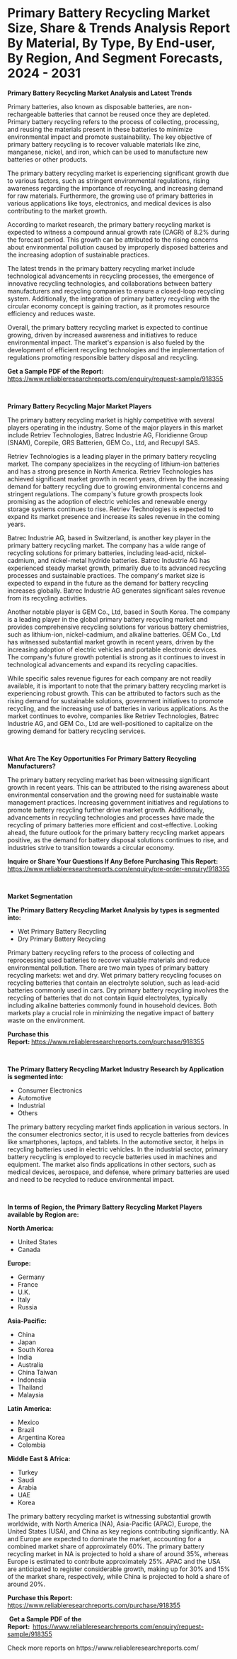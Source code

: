 <p><h1>Primary Battery Recycling Market Size, Share & Trends Analysis Report By Material, By Type, By End-user, By Region, And Segment Forecasts, 2024 - 2031</h1></p><p><strong>Primary Battery Recycling Market Analysis and Latest Trends</strong></p>
<p><p>Primary batteries, also known as disposable batteries, are non-rechargeable batteries that cannot be reused once they are depleted. Primary battery recycling refers to the process of collecting, processing, and reusing the materials present in these batteries to minimize environmental impact and promote sustainability. The key objective of primary battery recycling is to recover valuable materials like zinc, manganese, nickel, and iron, which can be used to manufacture new batteries or other products.</p><p>The primary battery recycling market is experiencing significant growth due to various factors, such as stringent environmental regulations, rising awareness regarding the importance of recycling, and increasing demand for raw materials. Furthermore, the growing use of primary batteries in various applications like toys, electronics, and medical devices is also contributing to the market growth.</p><p>According to market research, the primary battery recycling market is expected to witness a compound annual growth rate (CAGR) of 8.2% during the forecast period. This growth can be attributed to the rising concerns about environmental pollution caused by improperly disposed batteries and the increasing adoption of sustainable practices.</p><p>The latest trends in the primary battery recycling market include technological advancements in recycling processes, the emergence of innovative recycling technologies, and collaborations between battery manufacturers and recycling companies to ensure a closed-loop recycling system. Additionally, the integration of primary battery recycling with the circular economy concept is gaining traction, as it promotes resource efficiency and reduces waste.</p><p>Overall, the primary battery recycling market is expected to continue growing, driven by increased awareness and initiatives to reduce environmental impact. The market's expansion is also fueled by the development of efficient recycling technologies and the implementation of regulations promoting responsible battery disposal and recycling.</p></p>
<p><strong>Get a Sample PDF of the Report:&nbsp;</strong> <a href="https://www.reliableresearchreports.com/enquiry/request-sample/918355">https://www.reliableresearchreports.com/enquiry/request-sample/918355</a></p>
<p>&nbsp;</p>
<p><strong>Primary Battery Recycling Major Market Players</strong></p>
<p><p>The primary battery recycling market is highly competitive with several players operating in the industry. Some of the major players in this market include Retriev Technologies, Batrec Industrie AG, Floridienne Group (SNAM), Corepile, GRS Batterien, GEM Co., Ltd, and Recupyl SAS.</p><p>Retriev Technologies is a leading player in the primary battery recycling market. The company specializes in the recycling of lithium-ion batteries and has a strong presence in North America. Retriev Technologies has achieved significant market growth in recent years, driven by the increasing demand for battery recycling due to growing environmental concerns and stringent regulations. The company's future growth prospects look promising as the adoption of electric vehicles and renewable energy storage systems continues to rise. Retriev Technologies is expected to expand its market presence and increase its sales revenue in the coming years.</p><p>Batrec Industrie AG, based in Switzerland, is another key player in the primary battery recycling market. The company has a wide range of recycling solutions for primary batteries, including lead-acid, nickel-cadmium, and nickel-metal hydride batteries. Batrec Industrie AG has experienced steady market growth, primarily due to its advanced recycling processes and sustainable practices. The company's market size is expected to expand in the future as the demand for battery recycling increases globally. Batrec Industrie AG generates significant sales revenue from its recycling activities.</p><p>Another notable player is GEM Co., Ltd, based in South Korea. The company is a leading player in the global primary battery recycling market and provides comprehensive recycling solutions for various battery chemistries, such as lithium-ion, nickel-cadmium, and alkaline batteries. GEM Co., Ltd has witnessed substantial market growth in recent years, driven by the increasing adoption of electric vehicles and portable electronic devices. The company's future growth potential is strong as it continues to invest in technological advancements and expand its recycling capacities.</p><p>While specific sales revenue figures for each company are not readily available, it is important to note that the primary battery recycling market is experiencing robust growth. This can be attributed to factors such as the rising demand for sustainable solutions, government initiatives to promote recycling, and the increasing use of batteries in various applications. As the market continues to evolve, companies like Retriev Technologies, Batrec Industrie AG, and GEM Co., Ltd are well-positioned to capitalize on the growing demand for battery recycling services.</p></p>
<p>&nbsp;</p>
<p><strong>What Are The Key Opportunities For Primary Battery Recycling Manufacturers?</strong></p>
<p><p>The primary battery recycling market has been witnessing significant growth in recent years. This can be attributed to the rising awareness about environmental conservation and the growing need for sustainable waste management practices. Increasing government initiatives and regulations to promote battery recycling further drive market growth. Additionally, advancements in recycling technologies and processes have made the recycling of primary batteries more efficient and cost-effective. Looking ahead, the future outlook for the primary battery recycling market appears positive, as the demand for battery disposal solutions continues to rise, and industries strive to transition towards a circular economy.</p></p>
<p><strong>Inquire or Share Your Questions If Any Before Purchasing This Report:</strong> <a href="https://www.reliableresearchreports.com/enquiry/pre-order-enquiry/918355">https://www.reliableresearchreports.com/enquiry/pre-order-enquiry/918355</a></p>
<p>&nbsp;</p>
<p><strong>Market Segmentation</strong></p>
<p><strong>The Primary Battery Recycling Market Analysis by types is segmented into:</strong></p>
<p><ul><li>Wet Primary Battery Recycling</li><li>Dry Primary Battery Recycling</li></ul></p>
<p><p>Primary battery recycling refers to the process of collecting and reprocessing used batteries to recover valuable materials and reduce environmental pollution. There are two main types of primary battery recycling markets: wet and dry. Wet primary battery recycling focuses on recycling batteries that contain an electrolyte solution, such as lead-acid batteries commonly used in cars. Dry primary battery recycling involves the recycling of batteries that do not contain liquid electrolytes, typically including alkaline batteries commonly found in household devices. Both markets play a crucial role in minimizing the negative impact of battery waste on the environment.</p></p>
<p><strong>Purchase this Report:&nbsp;</strong><a href="https://www.reliableresearchreports.com/purchase/918355">https://www.reliableresearchreports.com/purchase/918355</a></p>
<p>&nbsp;</p>
<p><strong>The Primary Battery Recycling Market Industry Research by Application is segmented into:</strong></p>
<p><ul><li>Consumer Electronics</li><li>Automotive</li><li>Industrial</li><li>Others</li></ul></p>
<p><p>The primary battery recycling market finds application in various sectors. In the consumer electronics sector, it is used to recycle batteries from devices like smartphones, laptops, and tablets. In the automotive sector, it helps in recycling batteries used in electric vehicles. In the industrial sector, primary battery recycling is employed to recycle batteries used in machines and equipment. The market also finds applications in other sectors, such as medical devices, aerospace, and defense, where primary batteries are used and need to be recycled to reduce environmental impact.</p></p>
<p>&nbsp;</p>
<p><strong>In terms of Region, the Primary Battery Recycling Market Players available by Region are:</strong></p>
<p>
    <p> <strong> North America: </strong>
        <ul>
            <li>United States</li>
            <li>Canada</li>
        </ul>
        </p> 
    <p> <strong> Europe: </strong>
        <ul>
            <li>Germany</li>
            <li>France</li>
            <li>U.K.</li>
            <li>Italy</li>
            <li>Russia</li>
        </ul>
        </p> 
    <p> <strong> Asia-Pacific: </strong>
        <ul>
            <li>China</li>
            <li>Japan</li>
            <li>South Korea</li>
            <li>India</li>
            <li>Australia</li>
            <li>China Taiwan</li>
            <li>Indonesia</li>
            <li>Thailand</li>
            <li>Malaysia</li>
        </ul>
        </p> 
    <p> <strong> Latin America: </strong>
        <ul>
            <li>Mexico</li>
            <li>Brazil</li>
            <li>Argentina Korea</li>
            <li>Colombia</li>
        </ul>
        </p> 
    <p> <strong> Middle East & Africa: </strong>
        <ul>
            <li>Turkey</li>
            <li>Saudi</li>
            <li>Arabia</li>
            <li>UAE</li>
            <li>Korea</li>
        </ul>
    </p>
    </p>
<p><p>The primary battery recycling market is witnessing substantial growth worldwide, with North America (NA), Asia-Pacific (APAC), Europe, the United States (USA), and China as key regions contributing significantly. NA and Europe are expected to dominate the market, accounting for a combined market share of approximately 60%. The primary battery recycling market in NA is projected to hold a share of around 35%, whereas Europe is estimated to contribute approximately 25%. APAC and the USA are anticipated to register considerable growth, making up for 30% and 15% of the market share, respectively, while China is projected to hold a share of around 20%.</p></p>
<p><strong>Purchase this Report: </strong><a href="https://www.reliableresearchreports.com/purchase/918355">https://www.reliableresearchreports.com/purchase/918355</a></p>
<p>&nbsp;<strong>Get a Sample PDF of the Report:&nbsp;&nbsp;</strong><a href="https://www.reliableresearchreports.com/enquiry/request-sample/918355">https://www.reliableresearchreports.com/enquiry/request-sample/918355</a></p>
<p><strong></strong></p>
<p>Check more reports on https://www.reliableresearchreports.com/</p>